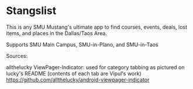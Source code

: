 Stangslist
==========================
This is any SMU Mustang's ultimate app to find courses, events, deals, lost items, and places in the Dallas/Taos Area.

Supports SMU Main Campus, SMU-in-Plano, and SMU-in-Taos

Sources:

allthelucky ViewPager-Indicator:
used for category tabbing as pictured on lucky's README 
(contents of each tab are Vipul's work)
https://github.com/allthelucky/android-viewpager-indicator
